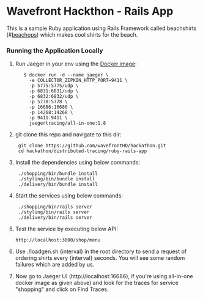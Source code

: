 # Wavefront Hackthon - Rails App

This is a sample Ruby application using Rails Framework called beachshirts (#[beachops](https://medium.com/@matthewzeier/thoughts-from-an-operations-wrangler-how-we-use-alerts-to-monitor-wavefront-71329c5e57a8)) which makes cool shirts for the beach.

### Running the Application Locally
1. Run Jaeger in your env using the [Docker image](https://www.jaegertracing.io/docs/getting-started):
    ```
       $ docker run -d --name jaeger \
         -e COLLECTOR_ZIPKIN_HTTP_PORT=9411 \
         -p 5775:5775/udp \
         -p 6831:6831/udp \
         -p 6832:6832/udp \
         -p 5778:5778 \
         -p 16686:16686 \
         -p 14268:14268 \
         -p 9411:9411 \
         jaegertracing/all-in-one:1.8
    ```
2. git clone this repo and navigate to this dir:

    ```
     git clone https://github.com/wavefrontHQ/hackathon.git 
     cd hackathon/distributed-tracing/ruby-rails-app
    ```

3. Install the dependencies using below commands:
    ```
     ./shopping/bin/bundle install
     ./styling/bin/bundle install
     ./delivery/bin/bundle install
    ```

4. Start the services using below commands:
    ```
     ./shopping/bin/rails server
     ./styling/bin/rails server
     ./delivery/bin/rails server
    ```

5. Test the service by executing below API:
    ```
    http://localhost:3000/shop/menu
    ```
6. Use ./loadgen.sh {interval} in the root directory to send a request of ordering shirts every {interval} seconds. You will see some random failures which are added by us.

7. Now go to Jaeger UI (http://localhost:16686), if you're using all-in-one docker image as given above) and look for the traces for service "shopping" and click on Find Traces.